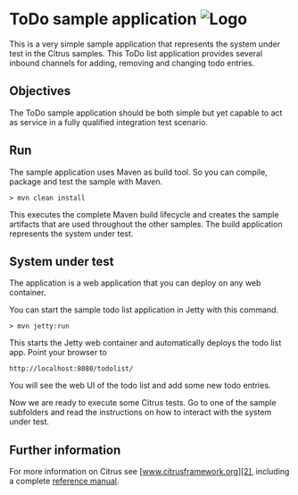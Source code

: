 ToDo sample application ![Logo][1]
==============

This is a very simple sample application that represents the system under test in the Citrus samples. This
ToDo list application provides several inbound channels for adding, removing and changing todo entries.

Objectives
---------

The ToDo sample application should be both simple but yet capable to act as service in a fully qualified integration test
scenario.
        
Run
---------

The sample application uses Maven as build tool. So you can compile, package and test the
sample with Maven.
 
    > mvn clean install
    
This executes the complete Maven build lifecycle and creates the sample artifacts that are used throughout the other samples.
The build application represents the system under test.

System under test
---------

The application is a web application that you can deploy on any web container.  

You can start the sample todo list application in Jetty with this command.

    > mvn jetty:run

This starts the Jetty web container and automatically deploys the todo list app. Point your browser to
 
    http://localhost:8080/todolist/

You will see the web UI of the todo list and add some new todo entries.

Now we are ready to execute some Citrus tests. Go to one of the sample subfolders and read the instructions on how to interact with the
system under test.

Further information
---------

For more information on Citrus see [www.citrusframework.org][2], including
a complete [reference manual][3].

 [1]: http://www.citrusframework.org/img/brand-logo.png "Citrus"
 [2]: http://www.citrusframework.org
 [3]: http://www.citrusframework.org/reference/html/
 [4]: http://www.citrusframework.org/reference/html/index.html#validation-xhtml
